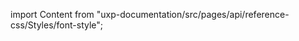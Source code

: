 
import Content from "uxp-documentation/src/pages/api/reference-css/Styles/font-style";

<Content query="product=xd"/>
